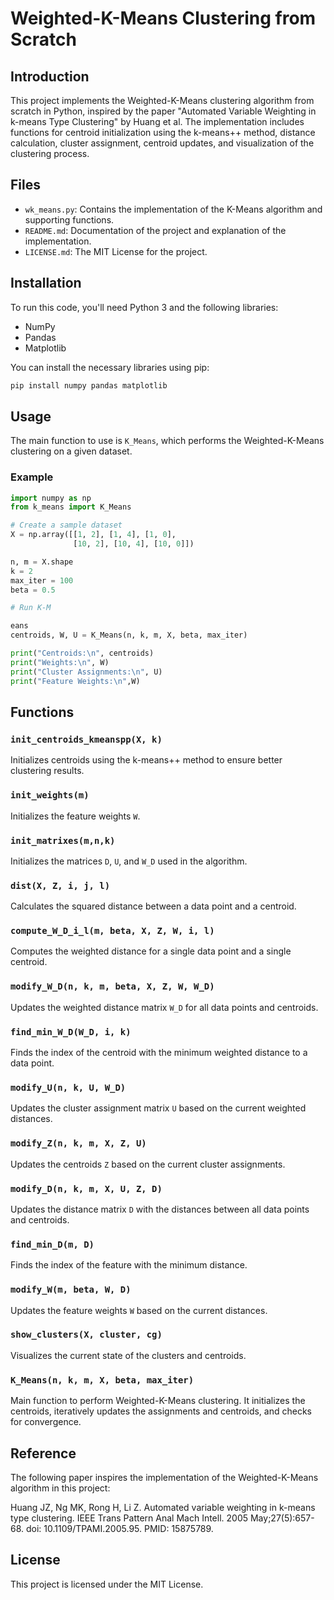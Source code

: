 
# Weighted-K-Means Clustering from Scratch

## Introduction

This project implements the Weighted-K-Means clustering algorithm from scratch in Python, inspired by the paper "Automated Variable Weighting in k-means Type Clustering" by Huang et al. The implementation includes functions for centroid initialization using the k-means++ method, distance calculation, cluster assignment, centroid updates, and visualization of the clustering process.

## Files

- `wk_means.py`: Contains the implementation of the K-Means algorithm and supporting functions.
- `README.md`: Documentation of the project and explanation of the implementation.
- `LICENSE.md`: The MIT License for the project.

## Installation

To run this code, you'll need Python 3 and the following libraries:

- NumPy
- Pandas
- Matplotlib

You can install the necessary libraries using pip:

```bash
pip install numpy pandas matplotlib
```

## Usage

The main function to use is `K_Means`, which performs the Weighted-K-Means clustering on a given dataset.

### Example

```python
import numpy as np
from k_means import K_Means

# Create a sample dataset
X = np.array([[1, 2], [1, 4], [1, 0],
              [10, 2], [10, 4], [10, 0]])

n, m = X.shape
k = 2
max_iter = 100
beta = 0.5

# Run K-M

eans
centroids, W, U = K_Means(n, k, m, X, beta, max_iter)

print("Centroids:\n", centroids)
print("Weights:\n", W)
print("Cluster Assignments:\n", U)
print("Feature Weights:\n",W)
```

## Functions

### `init_centroids_kmeanspp(X, k)`

Initializes centroids using the k-means++ method to ensure better clustering results.

### `init_weights(m)`

Initializes the feature weights `W`.

### `init_matrixes(m,n,k)`

Initializes the matrices `D`, `U`, and `W_D` used in the algorithm.

### `dist(X, Z, i, j, l)`

Calculates the squared distance between a data point and a centroid.

### `compute_W_D_i_l(m, beta, X, Z, W, i, l)`

Computes the weighted distance for a single data point and a single centroid.

### `modify_W_D(n, k, m, beta, X, Z, W, W_D)`

Updates the weighted distance matrix `W_D` for all data points and centroids.

### `find_min_W_D(W_D, i, k)`

Finds the index of the centroid with the minimum weighted distance to a data point.

### `modify_U(n, k, U, W_D)`

Updates the cluster assignment matrix `U` based on the current weighted distances.

### `modify_Z(n, k, m, X, Z, U)`

Updates the centroids `Z` based on the current cluster assignments.

### `modify_D(n, k, m, X, U, Z, D)`

Updates the distance matrix `D` with the distances between all data points and centroids.

### `find_min_D(m, D)`

Finds the index of the feature with the minimum distance.

### `modify_W(m, beta, W, D)`

Updates the feature weights `W` based on the current distances.

### `show_clusters(X, cluster, cg)`

Visualizes the current state of the clusters and centroids.

### `K_Means(n, k, m, X, beta, max_iter)`

Main function to perform Weighted-K-Means clustering. It initializes the centroids, iteratively updates the assignments and centroids, and checks for convergence.

## Reference

The following paper inspires the implementation of the Weighted-K-Means algorithm in this project:

Huang JZ, Ng MK, Rong H, Li Z. Automated variable weighting in k-means type clustering. IEEE Trans Pattern Anal Mach Intell. 2005 May;27(5):657-68. doi: 10.1109/TPAMI.2005.95. PMID: 15875789.

## License

This project is licensed under the MIT License.
